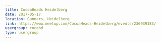 ```yaml
---
title: CocoaHeads Heidelberg
date: 2017-05-17
location: Gunnars, Heidelberg
link: https://www.meetup.com/CocoaHeads-Heidelberg/events/236939183/
usergroup: cocohd
type: usergroup
---
```

